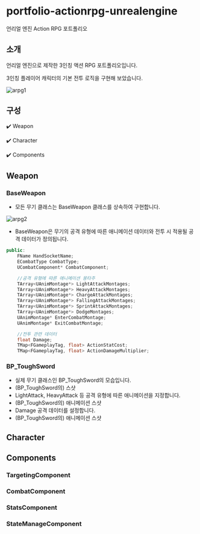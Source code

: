 # portfolio-actionrpg-unrealengine
언리얼 엔진 Action RPG 포트폴리오


## 소개
언리얼 엔진으로 제작한 3인칭 액션 RPG 포트폴리오입니다.


3인칭 플레이어 캐릭터의 기본 전투 로직을 구현해 보았습니다.


![arpg1](https://user-images.githubusercontent.com/96270683/229277573-60205ff8-0400-4b84-bd82-76ed9fd2e4a8.PNG)


## 구성
:heavy_check_mark: Weapon


:heavy_check_mark: Character


:heavy_check_mark: Components


## Weapon


### BaseWeapon
- 모든 무기 클래스는 BaseWeapon 클래스를 상속하여 구현합니다.


![arpg2](https://user-images.githubusercontent.com/96270683/229282134-d7296db9-df8c-488e-be62-71448fbb9a6c.PNG)
- BaseWeapon은 무기의 공격 유형에 따른 애니메이션 데이터와 전투 시 적용될 공격 데이터가 정의됩니다.
``` c++
public:
	FName HandSocketName;
	ECombatType CombatType;
	UCombatComponent* CombatComponent;

	//공격 유형에 따른 애니메이션 몽타주
	TArray<UAnimMontage*> LightAttackMontages;
	TArray<UAnimMontage*> HeavyAttackMontages;
	TArray<UAnimMontage*> ChargeAttackMontages;
	TArray<UAnimMontage*> FallingAttackMontages;
	TArray<UAnimMontage*> SprintAttackMontages;
	TArray<UAnimMontage*> DodgeMontages;
	UAnimMontage* EnterCombatMontage;
	UAnimMontage* ExitCombatMontage;

	//전투 관련 데이터
	float Damage;
	TMap<FGameplayTag, float> ActionStatCost;
	TMap<FGameplayTag, float> ActionDamageMultiplier;
```


### BP_ToughSword
- 실제 무기 클래스인 BP_ToughSword의 모습입니다.
- (BP_ToughSword의) 스샷
- LightAttack, HeavyAttack 등 공격 유형에 따른 애니메이션을 지정합니다.
- (BP_ToughSword의) 애니메이션 스샷
- Damage 공격 데이터를 설정합니다.
- (BP_ToughSword의) 애니메이션 스샷

## Character


## Components


### TargetingComponent


### CombatComponent


### StatsComponent


### StateManageComponent
